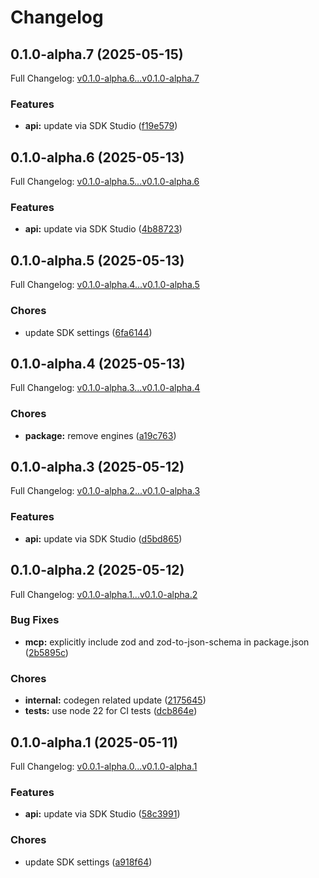 # Changelog

## 0.1.0-alpha.7 (2025-05-15)

Full Changelog: [v0.1.0-alpha.6...v0.1.0-alpha.7](https://github.com/eesuhn/coingecko-typescript/compare/v0.1.0-alpha.6...v0.1.0-alpha.7)

### Features

* **api:** update via SDK Studio ([f19e579](https://github.com/eesuhn/coingecko-typescript/commit/f19e5795dbea2f5eed99bba31a4ab50f4fb9ff88))

## 0.1.0-alpha.6 (2025-05-13)

Full Changelog: [v0.1.0-alpha.5...v0.1.0-alpha.6](https://github.com/eesuhn/coingecko-typescript/compare/v0.1.0-alpha.5...v0.1.0-alpha.6)

### Features

* **api:** update via SDK Studio ([4b88723](https://github.com/eesuhn/coingecko-typescript/commit/4b887237320e716d0c0ca347d1426838ca7877c2))

## 0.1.0-alpha.5 (2025-05-13)

Full Changelog: [v0.1.0-alpha.4...v0.1.0-alpha.5](https://github.com/eesuhn/coingecko-typescript/compare/v0.1.0-alpha.4...v0.1.0-alpha.5)

### Chores

* update SDK settings ([6fa6144](https://github.com/eesuhn/coingecko-typescript/commit/6fa6144e457dafcaa7422b318fe1986541ee8cfd))

## 0.1.0-alpha.4 (2025-05-13)

Full Changelog: [v0.1.0-alpha.3...v0.1.0-alpha.4](https://github.com/eesuhn/coingecko-typescript/compare/v0.1.0-alpha.3...v0.1.0-alpha.4)

### Chores

* **package:** remove engines ([a19c763](https://github.com/eesuhn/coingecko-typescript/commit/a19c76382e4f2da9d09357ea7c23d1e9bddef711))

## 0.1.0-alpha.3 (2025-05-12)

Full Changelog: [v0.1.0-alpha.2...v0.1.0-alpha.3](https://github.com/eesuhn/coingecko-typescript/compare/v0.1.0-alpha.2...v0.1.0-alpha.3)

### Features

* **api:** update via SDK Studio ([d5bd865](https://github.com/eesuhn/coingecko-typescript/commit/d5bd8650f59280cc4fb3f3e9b3569af9507c5c10))

## 0.1.0-alpha.2 (2025-05-12)

Full Changelog: [v0.1.0-alpha.1...v0.1.0-alpha.2](https://github.com/eesuhn/coingecko-typescript/compare/v0.1.0-alpha.1...v0.1.0-alpha.2)

### Bug Fixes

* **mcp:** explicitly include zod and zod-to-json-schema in package.json ([2b5895c](https://github.com/eesuhn/coingecko-typescript/commit/2b5895c98ba09f0c8ba66f3edb224a1551500ccf))


### Chores

* **internal:** codegen related update ([2175645](https://github.com/eesuhn/coingecko-typescript/commit/2175645c83c160f547e190952ca3468ef16510ad))
* **tests:** use node 22 for CI tests ([dcb864e](https://github.com/eesuhn/coingecko-typescript/commit/dcb864e11e0fd3f65f6f9092c4e03700671ebdca))

## 0.1.0-alpha.1 (2025-05-11)

Full Changelog: [v0.0.1-alpha.0...v0.1.0-alpha.1](https://github.com/eesuhn/coingecko-typescript/compare/v0.0.1-alpha.0...v0.1.0-alpha.1)

### Features

* **api:** update via SDK Studio ([58c3991](https://github.com/eesuhn/coingecko-typescript/commit/58c399129d35ca69af2ce5584041cbb63c99e46b))


### Chores

* update SDK settings ([a918f64](https://github.com/eesuhn/coingecko-typescript/commit/a918f645b9f4a46ba940163a117341efe4e0d072))
